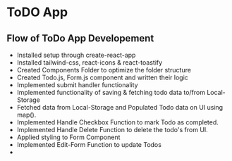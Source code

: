 # ToDO App

## Flow of ToDo App Developement
- Installed setup through create-react-app
- Installed tailwind-css, react-icons & react-toastify 
- Created Components Folder to optimize the folder structure
- Created Todo.js, Form.js component and written their logic
- Implemented submit handler functionality
- Implemented functionality of saving & fetching todo data to/from Local-Storage 
- Fetched data from Local-Storage and Populated Todo data on UI using map().
- Implemented Handle Checkbox Function to mark Todo as completed.
- Implemented Handle Delete Function to delete the todo's from UI.
- Applied styling to Form Component
- Implemented Edit-Form Function to update Todos
- 




